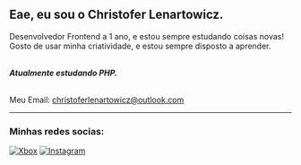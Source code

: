 ## Eae, eu sou o Christofer Lenartowicz.

Desenvolvedor Frontend a 1 ano, e estou sempre estudando coisas novas!
<br> Gosto de usar minha criatividade, e estou sempre disposto a aprender.

<br> __*Atualmente estudando PHP.*__

<br> Meu Email:
<a href="mailto:christoferlenartowiz@outlook.com">christoferlenartowicz@outlook.com</a>

<hr>

### Minhas redes socias:
[![Xbox](https://img.shields.io/badge/Xbox-107C10?style=for-the-badge&logo=xbox&logoColor=white)](https://account.xbox.com/pt-br/profile?gamertag=lIyANDR3WyIl)
[![Instagram](https://img.shields.io/badge/Instagram-E4405F?style=for-the-badge&logo=instagram&logoColor=white)](https://www.instagram.com/christofer.lenartowicz)
